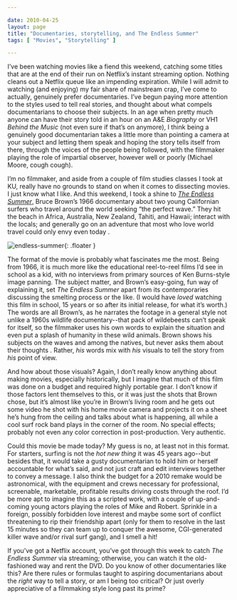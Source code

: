 ```yaml
---

date: 2010-04-25
layout: page
title: "Documentaries, storytelling, and The Endless Summer"
tags: [ "Movies", "Storytelling" ]

---
```


I’ve been watching movies like a fiend this weekend, catching some
titles that are at the end of their run on Netflix’s instant streaming
option. Nothing cleans out a Netflix queue like an impending expiration.
While I will admit to watching (and enjoying) my fair share of
mainstream crap, I’ve come to actually, genuinely prefer documentaries.
I’ve begun paying more attention to the styles used to tell real
stories, and thought about what compels documentarians to choose their
subjects. In an age when pretty much anyone can have their story told in
an hour on an A&E *Biography* or VH1 *Behind the Music* (not even sure
if that’s on anymore), I think being a genuinely good documentarian
takes a little more than pointing a camera at your subject and letting
them speak and hoping the story tells itself from there, through the
voices of the people being followed, with the filmmaker playing the role
of impartial observer, however well or poorly (Michael Moore, cough
cough).

I’m no filmmaker, and aside from a couple of film studies classes I took
at KU, really have no grounds to stand on when it comes to dissecting
movies. I just know what I like. And this weekend, I took a shine to
*[The Endless Summer](http://www.imdb.com/title/tt0060371/)*, Bruce
Brown’s 1966 documentary about two young Californian surfers who travel
around the world seeking “the perfect wave.” They hit the beach in
Africa, Australia, New Zealand, Tahiti, and Hawaii; interact with the
locals; and generally go on an adventure that most who love world travel
could only envy even today .

![endless-summer](/images/content/endless-summer.jpg){: .floater }

The format of the movie is probably what fascinates me the most. Being
from 1966, it is much more like the educational reel-to-reel films I’d
see in school as a kid, with no interviews from primary sources of Ken
Burns-style image panning. The subject matter, and Brown’s easy-going,
fun way of explaining it, set *The Endless Summer* apart from its
contemporaries discussing the smelting process or the like. (I would
have *loved* watching this film in school, 15 years or so after its
initial release, for what it’s worth.) The words are all Brown’s, as he
narrates the footage in a general style not unlike a 1960s wildlife
documentary--that pack of wildebeests can’t speak for itself, so the
filmmaker uses his own words to explain the situation and even put a
splash of humanity in these wild animals. Brown shows his subjects on
the waves and among the natives, but never asks them about their
thoughts . Rather, *his* words mix with *his* visuals to tell the story
from *his* point of view.

And how about those visuals? Again, I don’t really know anything about
making movies, especially historically, but I imagine that much of this
film was done on a budget and required highly portable gear. I don’t
know if those factors lent themselves to this, or it was just the shots
that Brown chose, but it’s almost like you’re in Brown’s living room and
he gets out some video he shot with his home movie camera and projects
it on a sheet he’s hung from the ceiling and talks about what is
happening, all while a cool surf rock band plays in the corner of the
room. No special effects; probably not even any color correction in
post-production. Very authentic.

Could this movie be made today? My guess is no, at least not in this
format. For starters, surfing is not the *hot new thing* it was 45 years
ago--but besides that, it would take a gusty documentarian to hold him
or herself accountable for what’s said, and not just craft and edit
interviews together to convey a message. I also think the budget for a
2010 remake would be astronomical, with the equipment and crews
necessary for professional, screenable, marketable, profitable results
driving costs through the roof. I’d be more apt to imagine this as a
scripted work, with a couple of up-and-coming young actors playing the
roles of Mike and Robert. Sprinkle in a foreign, possibly forbidden love
interest and maybe some sort of conflict threatening to rip their
friendship apart (only for them to resolve in the last 15 minutes so
they can team up to conquer the awesome, CGI-generated killer wave
and/or rival surf gang), and I smell a hit!

If you’ve got a Netflix account, you’ve got through this week to catch
*The Endless Summer* via streaming; otherwise, you can watch it the
old-fashioned way and rent the DVD. Do you know of other documentaries
like this? Are there rules or formulas taught to aspiring documentarians
about the *right* way to tell a story, or am I being too critical? Or
just overly appreciative of a filmmaking style long past its prime?
